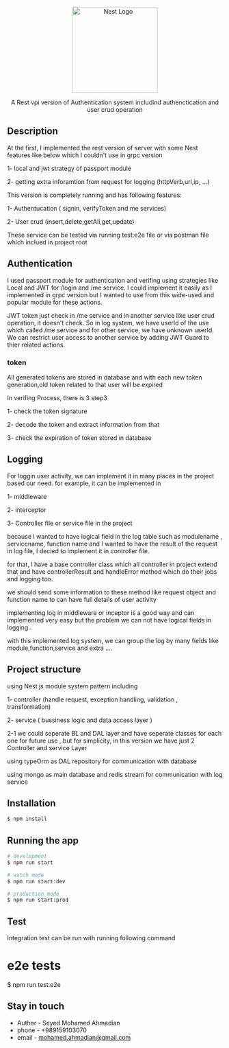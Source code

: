 <p align="center">
  <a href="http://nestjs.com/" target="blank"><img src="https://nestjs.com/img/logo-small.svg" width="200" alt="Nest Logo" /></a>
</p>

[circleci-image]: https://img.shields.io/circleci/build/github/nestjs/nest/master?token=abc123def456
[circleci-url]: https://circleci.com/gh/nestjs/nest

  <p align="center">
  A Rest vpi version of Authentication system includind authenctication and user crud operation
  </p>

## Description

At the first, I implemented the rest version of server with some  Nest features like below which I couldn't use in grpc version

1- local and jwt strategy of passport module

2- getting extra inforamtion from request for logging (httpVerb,url,ip, ...)

This version is completely running and has following features:

1- Authentucation ( signin, verifyToken and me services)

2- User crud (insert,delete,getAll,get,update)

These service can be tested via running test:e2e file or via postman file which inclued in project root


## Authentication
I used passport module for authentication and verifing using strategies like Local and JWT for /login and /me service.
I could implement it easily as I implemented in grpc version but I wanted to use from this wide-used and popular module for these actions.

JWT token just check in /me service and in another service like user crud operation, it doesn't check.
So in log system, we have userId of the use which called /me service and for other service, we have unknown userId.
We can  restrict user access to another service by adding JWT Guard to thier related actions.


### token 
All generated tokens are stored in database and with each new token generation,old token related to that user will be expired

In verifing Process, there is 3 step3

1- check the token signature

2- decode the token and extract information from that

3- check the expiration of token stored in database
## Logging
For loggin user activity, we can implement it in many places in the project based our need. for example, it can be implemented in 

1- middleware

2- interceptor

3- Controller file or service file in the project

because I wanted to have logical field in the log table such as modulename , servicename, function name  and I wanted to have the result of the request in log file, I decied to implement it in controller file.

for that, I have a base controller class which all controller in project extend that and have controllerResult and handleError method
which do their jobs and logging too.

we should send some information to these method like request object and function name to can have full details of user activity

implementing log in middleware or inceptor is a good way and can implemented very easy but the problem we can not have logical fields in logging..

with this implemented log system, we can group the log by many fields like module,function,service and extra ....


## Project structure
using Nest js module system pattern including 

 1- controller (handle request, exception handling, validation , transformation)

 2- service ( bussiness logic and data access layer )

 2-1 we could seperate BL and DAL layer and have seperate classes for each one for future use , but for simplicity, in this version we have just 2 Controller and service Layer

using typeOrm as DAL repository for communication with database

using mongo as main database and redis stream for communication with log service



## Installation

```bash
$ npm install
```

## Running the app

```bash
# development
$ npm run start

# watch mode
$ npm run start:dev

# production mode
$ npm run start:prod
```

## Test

Integration test can be run with running following command
# e2e tests
$ npm run test:e2e


## Stay in touch

- Author - Seyed Mohamed Ahmadian
- phone  - +989159103070
- email  - mohamed.ahmadian@gmail.com
